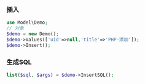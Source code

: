### 插入
```php
use Model\Demo;
// 对象
$demo = new Demo();
$demo->Values(['uid'=>null,'title'=>'PHP-添加']);
$demo->Insert();
```

### 生成SQL
```php
list($sql, $args) = $demo->InsertSQL();
```